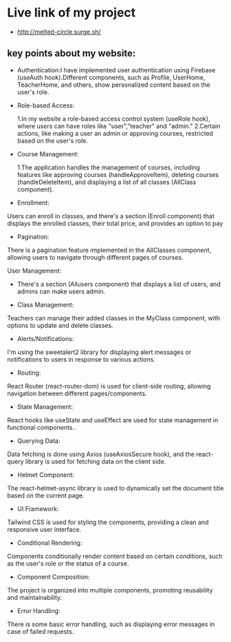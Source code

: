 # Live link of my project

- http://melted-circle.surge.sh/

## key points about my website:

- Authentication:I have implemented user authentication using Firebase (useAuth hook).Different components, such as Profile, UserHome, TeacherHome, and others, show personalized content based on the user's role.

- Role-based Access:

  1.In my website a role-based access control system (useRole hook), where users can have roles like "user","teacher" and "admin."
  2.Certain actions, like making a user an admin or approving courses, restricted based on the user's role.

- Course Management:

  1.The application handles the management of courses, including features like approving courses (handleApproveItem), deleting courses (handleDeleteItem), and displaying a list of all classes (AllClass component).

- Enrollment:

Users can enroll in classes, and there's a section (Enroll component) that displays the enrolled classes, their total price, and provides an option to pay

- Pagination:

There is a pagination feature implemented in the AllClasses component, allowing users to navigate through different pages of courses.

User Management:

- There's a section (Allusers component) that displays a list of users, and admins can make users admin.

- Class Management:

Teachers can manage their added classes in the MyClass component, with options to update and delete classes.

- Alerts/Notifications:

I'm using the sweetalert2 library for displaying alert messages or notifications to users in response to various actions.

- Routing:

React Router (react-router-dom) is used for client-side routing, allowing navigation between different pages/components.

- State Management:

React hooks like useState and useEffect are used for state management in functional components..

- Querying Data:

Data fetching is done using Axios (useAxiosSecure hook), and the react-query library is used for fetching data on the client side.

- Helmet Component:

The react-helmet-async library is used to dynamically set the document title based on the current page.

- UI Framework:

Tailwind CSS is used for styling the components, providing a clean and responsive user interface.

- Conditional Rendering:

Components conditionally render content based on certain conditions, such as the user's role or the status of a course.

- Component Composition:

The project is organized into multiple components, promoting reusability and maintainability.

- Error Handling:

There is some basic error handling, such as displaying error messages in case of failed requests.
